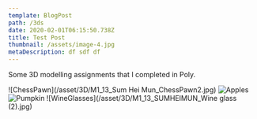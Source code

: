 ```yaml
---
template: BlogPost
path: /3ds
date: 2020-02-01T06:15:50.738Z
title: Test Post
thumbnail: /assets/image-4.jpg
metaDescription: df sdf df
---
```

Some 3D modelling assignments that I completed in Poly.

![ChessPawn](/asset/3D/M1_13_Sum Hei Mun_ChessPawn2.jpg)
![Apples](/asset/3D/M1_13_SumHeiMun_Apples_WK12.jpg)
![Pumpkin](/asset/3D/M1_13_SumHeiMun_Pumpkin_wk12.jpg)
![WineGlasses](/asset/3D/M1_13_SUMHEIMUN_Wine glass (2).jpg)
